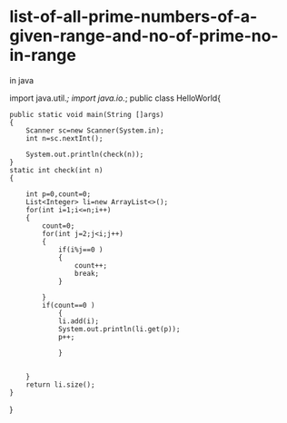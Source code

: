 # list-of-all-prime-numbers-of-a-given-range-and-no-of-prime-no-in-range
in java



import java.util.*;
import java.io.*;
public class HelloWorld{

    public static void main(String []args)
    {
        Scanner sc=new Scanner(System.in);
        int n=sc.nextInt();
        
        System.out.println(check(n));
    }
    static int check(int n)
    {
        
        int p=0,count=0;
        List<Integer> li=new ArrayList<>();
        for(int i=1;i<=n;i++)
        {
            count=0;
            for(int j=2;j<i;j++)
            {
                if(i%j==0 )
                {
                    count++;
                    break;
                }
                
            }
            if(count==0 )
                {
                li.add(i);
                System.out.println(li.get(p));
                p++;
                
                }
            
            
        }
        return li.size();
    } 
    
}
